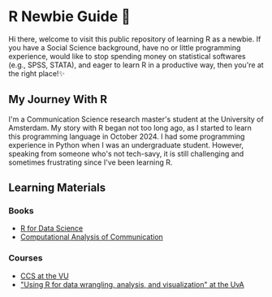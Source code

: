 # R Newbie Guide 🐣
Hi there, welcome to visit this public repository of learning R as a newbie. If you have a Social Science background, have no or little programming experience, would like to stop spending money on statistical softwares (e.g., SPSS, STATA), and eager to learn R in a productive way, then you're at the right place!✨

## My Journey With R
I'm a Communication Science research master's student at the University of Amsterdam. My story with R began not too long ago, as I started to learn this programming language in October 2024. I had some programming experience in Python when I was an undergraduate student. However, speaking from someone who's not tech-savy, it is still challenging and sometimes frustrating since I've been learning R. 


## Learning Materials
### Books
- [R for Data Science](https://r4ds.hadley.nz/)
- [Computational Analysis of Communication](https://cssbook.net/)
### Courses
- [CCS at the VU](https://github.com/ccs-amsterdam/r-course-material/tree/master?tab=readme-ov-file)
- ["Using R for data wrangling, analysis, and visualization" at the UvA](https://github.com/csch0lz/UsingRTutorials2425)
